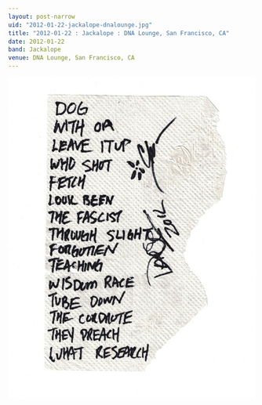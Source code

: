 ```yaml
---
layout: post-narrow
uid: "2012-01-22-jackalope-dnalounge.jpg"
title: "2012-01-22 : Jackalope : DNA Lounge, San Francisco, CA"
date: 2012-01-22
band: Jackalope
venue: DNA Lounge, San Francisco, CA
---
```


<div class="showcase">
  <img src="/img/2012/01/20120122-Jackalope-DNALounge.jpg" alt="2012-01-22-jackalope-dnalounge.jpg">
</div>
